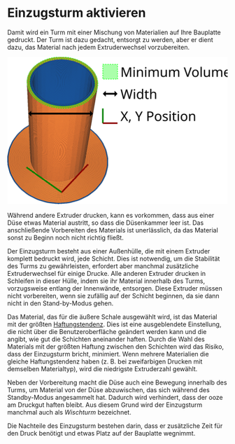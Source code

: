 Einzugsturm aktivieren
====
Damit wird ein Turm mit einer Mischung von Materialien auf Ihre Bauplatte gedruckt. Der Turm ist dazu gedacht, entsorgt zu werden, aber er dient dazu, das Material nach jedem Extruderwechsel vorzubereiten.

![Wie ein Einzugsturm aussieht und welche Abmessungen er hat](../images/prime_tower.svg)

Während andere Extruder drucken, kann es vorkommen, dass aus einer Düse etwas Material austritt, so dass die Düsenkammer leer ist. Das anschließende Vorbereiten des Materials ist unerlässlich, da das Material sonst zu Beginn noch nicht richtig fließt.

Der Einzugsturm besteht aus einer Außenhülle, die mit einem Extruder komplett bedruckt wird, jede Schicht. Dies ist notwendig, um die Stabilität des Turms zu gewährleisten, erfordert aber manchmal zusätzliche Extruderwechsel für einige Drucke. Alle anderen Extruder drucken in Schleifen in dieser Hülle, indem sie ihr Material innerhalb des Turms, vorzugsweise entlang der Innenwände, entsorgen. Diese Extruder müssen nicht vorbereiten, wenn sie zufällig auf der Schicht beginnen, da sie dann nicht in den Stand-by-Modus gehen.

Das Material, das für die äußere Schale ausgewählt wird, ist das Material mit der größten [Haftungstendenz](../material/material_adhesion_tendency.md). Dies ist eine ausgeblendete Einstellung, die nicht über die Benutzeroberfläche geändert werden kann und die angibt, wie gut die Schichten aneinander haften. Durch die Wahl des Materials mit der größten Haftung zwischen den Schichten wird das Risiko, dass der Einzugsturm bricht, minimiert. Wenn mehrere Materialien die gleiche Haftungstendenz haben (z. B. bei zweifarbigen Drucken mit demselben Materialtyp), wird die niedrigste Extruderzahl gewählt.

Neben der Vorbereitung macht die Düse auch eine Bewegung innerhalb des Turms, um Material von der Düse abzuwischen, das sich während des Standby-Modus angesammelt hat. Dadurch wird verhindert, dass der ooze am Druckgut haften bleibt. Aus diesem Grund wird der Einzugsturm manchmal auch als *Wischturm* bezeichnet.

Die Nachteile des Einzugsturm bestehen darin, dass er zusätzliche Zeit für den Druck benötigt und etwas Platz auf der Bauplatte wegnimmt.